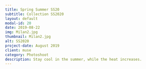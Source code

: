 ```yaml
---
title: Spring Summer SS20
subtitle: Collection SS2020 
layout: default
modal-id: 20
date: 2019-08-22
img: Milan2.jpg
thumbnail: Milan2.jpg
alt: SS2020
project-date: August 2019
client: muse
category: Photoshoot
description: Stay cool in the summer, while the heat increases.
---
```

